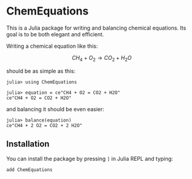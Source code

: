 # ChemEquations

This is a Julia package for writing and balancing chemical equations.
Its goal is to be both elegant and efficient.

Writing a chemical equation like this:
```math
CH_4 + O_2 \to CO_2 + H_2 O
```

should be as simple as this:
```julia-repl
julia> using ChemEquations

julia> equation = ce"CH4 + O2 = CO2 + H2O"
ce"CH4 + O2 = CO2 + H2O"
```

and balancing it should be even easier:
```julia-repl
julia> balance(equation)
ce"CH4 + 2 O2 = CO2 + 2 H2O"
```

## Installation

You can install the package by pressing `]` in Julia REPL and typing:

```julia
add ChemEquations
```